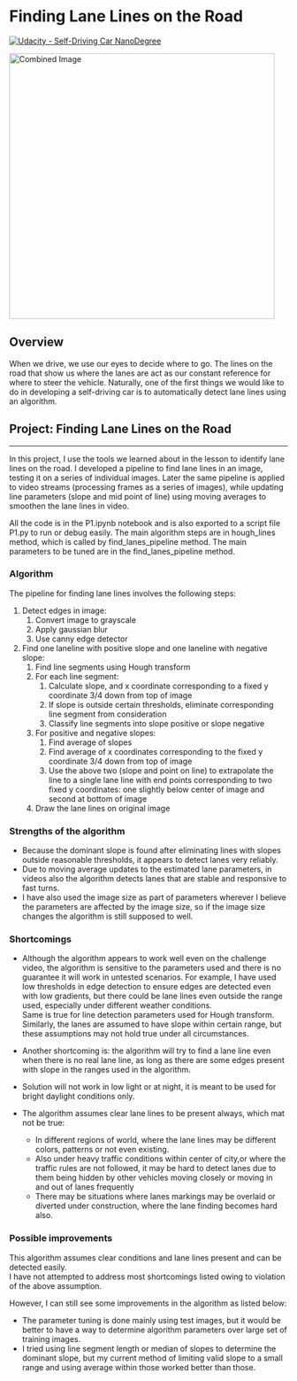 # **Finding Lane Lines on the Road** 
[![Udacity - Self-Driving Car NanoDegree](https://s3.amazonaws.com/udacity-sdc/github/shield-carnd.svg)](http://www.udacity.com/drive)

<img src="examples/laneLines_thirdPass.jpg" width="480" alt="Combined Image" />

Overview
---

When we drive, we use our eyes to decide where to go.  The lines on the road that show us where the lanes are act as our constant reference for where to steer the vehicle.  Naturally, one of the first things we would like to do in developing a self-driving car is to automatically detect lane lines using an algorithm.

## Project: **Finding Lane Lines on the Road**
***
In this project, I use the tools we learned about in the lesson to identify lane lines on the road.  I developed a pipeline to find lane lines in an image, testing it on a series of individual images. Later the same pipeline is applied to video streams (processing frames as a series of images), while updating line parameters (slope and mid point of line) using moving averages to smoothen the lane lines in video.

All the code is in the P1.ipynb notebook and is also exported to a script file P1.py to run or debug easily. The main algorithm steps are in hough_lines method, which is called by find_lanes_pipeline method. The main parameters to be tuned are in the find_lanes_pipeline method.  

### Algorithm

The pipeline for finding lane lines involves the following steps:

1. Detect edges in image:
    1. Convert image to grayscale
    2. Apply gaussian blur
    3. Use canny edge detector
2. Find one laneline with positive slope and one laneline with negative slope:
    1. Find line segments using Hough transform
    2. For each line segment:
        1. Calculate slope, and x coordinate corresponding to a fixed y coordinate 3/4 down from top  of image
        2. If slope is outside certain thresholds, eliminate corresponding line segment from consideration
        3. Classify line segments into slope positive or slope negative
    3. For positive and negative slopes:
        1. Find average of slopes
        2. Find average of x coordinates corresponding to the fixed y coordinate 3/4 down from top of image
        3. Use the above two (slope and point on line) to extrapolate the line to a single lane line with end points corresponding to two fixed y coordinates: one slightly below center of image and second at bottom of image
    4. Draw the lane lines on original image

### Strengths of the algorithm 
* Because the dominant slope is found after eliminating
lines with slopes outside reasonable thresholds, it appears to detect lanes very reliably.
* Due to moving average updates to the estimated lane parameters, in videos also the algorithm 
detects lanes that are stable and responsive to fast turns.
* I have also used the image size as part of parameters wherever I believe the parameters are
affected by the image size, so if the image size changes the algorithm is still supposed to
well.

### Shortcomings

* Although the algorithm appears to work well even on the challenge video,
the algorithm is sensitive to the parameters used and there is no guarantee it
will work in untested scenarios.  For example, I have used low thresholds in edge detection to
ensure edges are detected even with low gradients, but there could be lane lines
even outside the range used, especially under different weather conditions.  
Same is true for line detection parameters used for
Hough transform.  Similarly, the lanes are assumed to have slope within certain
range, but these assumptions may not hold true under all circumstances.

* Another shortcoming is: the algorithm will try to find a
lane line even when there is no real lane line, as long as there are some edges
present with slope in the ranges used in the algorithm.

* Solution will not work in low light or at night, it is meant to be used for 
bright daylight conditions only.

* The algorithm assumes clear lane lines to be present always, which mat not be true:
    * In different regions of world, where the lane lines may be different colors, patterns
 or not even existing.  
    * Also under heavy traffic conditions within center of city,or where the traffic rules 
are not followed, it may be hard to detect lanes due to them being hidden by other 
vehicles moving closely or moving in and out of lanes frequently 
    * There may be situations where lanes markings may be overlaid or diverted 
under construction, where the lane finding becomes hard also.

### Possible improvements

This algorithm assumes clear conditions and lane lines present and can be detected easily.  
I have not attempted to address most shortcomings listed owing to violation of the above assumption.

However, I can still see some improvements in the algorithm as listed below:

* The parameter tuning is done mainly using test images, but it would be better to have a way
to determine algorithm parameters over large set of training images.
* I tried using line segment length or median of slopes to determine the dominant slope, but
my current method of limiting valid slope to a small range and using average within those worked
better than those.

